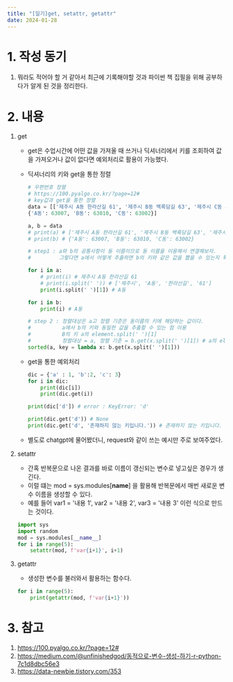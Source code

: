 ```yaml
---
title: "[일기]get, setattr, getattr"
date: 2024-01-28
---
```


# 1. 작성 동기
1. 뭐라도 적어야 할 거 같아서 최근에 기록해야할 것과 파이썬 책 집필을 위해 공부하다가 알게 된 것을 정리한다. 

# 2. 내용
1. get

    - get은 수업시간에 어떤 값을 가져올 때 쓰거나 딕셔너리에서 키를 조회하여 값을 가져오거나 값이 없다면 예외처리로 활용이 가능했다.

    - 딕셔너리의 키와 get을 통한 정렬

        ```python
        # 우편번호 정렬
        # https://100.pyalgo.co.kr/?page=12#
        # key값과 get을 통한 정렬
        data = [['제주시 A동 한라산길 61', '제주시 B동 백록담길 63', '제주시 C동 사라봉길 31'], 
        {'A동': 63007, 'B동': 63010, 'C동': 63002}]

        a, b = data
        # print(a) # ['제주시 A동 한라산길 61', '제주시 B동 백록담길 63', '제주시 C동 사라봉길 31']
        # print(b) # {'A동': 63007, 'B동': 63010, 'C동': 63002}
        ```

        ```python
        # step1 : a와 b의 공통사항이 동 이름이므로 동 이름을 이용해서 연결해보자.
        #         그렇다면 a에서 어떻게 추출하면 b의 키와 같은 값을 뽑을 수 있는지 확인해보자.

        for i in a:
            # print(i) # 제주시 A동 한라산길 61
            # print(i.split(' ')) # ['제주시', 'A동', '한라산길', '61']
            print(i.split(' ')[1]) # A동

        for i in b:
            print(i) # A동
        ```

        ```python
        # step 2 : 정렬대상은 a고 정렬 기준은 동이름의 키에 해당하는 값이다. 
        #          a에서 b의 키와 동일한 값을 추출할 수 있는 점 이용
        #          B의 키 a의 element.split(' ')[1]
        #          정렬대상 = a, 정렬 기준 = b.get(x.split(' ')[1]) # a의 element를 x라고 가정
        sorted(a, key = lambda x: b.get(x.split(' ')[1]))
        ```

    - get을 통한 예외처리

        ```python
        dic = {'a' : 1, 'b':2, 'c': 3}
        for i in dic:
            print(dic[i])
            print(dic.get(i))

        print(dic['d']) # error : KeyError: 'd'
        ```

        ```python
        print(dic.get('d')) # None
        print(dic.get('d', '존재하지 않는 키입니다.')) # 존재하지 않는 키입니다.
        ```

    - 별도로 chatgpt에 물어봤더니, request와 같이 쓰는 예시만 주로 보여주었다.


2. setattr
    - 간혹 반복문으로 나온 결과를 바로 이름이 갱신되는 변수로 넣고싶은 경우가 생긴다.
    - 이럴 떄는 mod = sys.modules[__name__] 을 활용해 반복문에서 매번 새로운 변수 이름을 생성할 수 있다.
    - 예를 들어 var1 = '내용 1', var2 = '내용 2', var3 = '내용 3' 이런 식으로 만드는 것이다.

    ```python
    import sys
    import random
    mod = sys.modules[__name__]
    for i in range(5):
        setattr(mod, f'var{i+1}', i+1)
    ```

3. getattr
    - 생성한 변수를 불러와서 활용하는 함수다. 
    
    ```python
    for i in range(5):
        print(getattr(mod, f'var{i+1}'))
    ```

# 3. 참고
1. https://100.pyalgo.co.kr/?page=12#
2. https://medium.com/@unfinishedgod/동적으로-변수-생성-하기-r-python-7c1d8dbc56e3
3. https://data-newbie.tistory.com/353